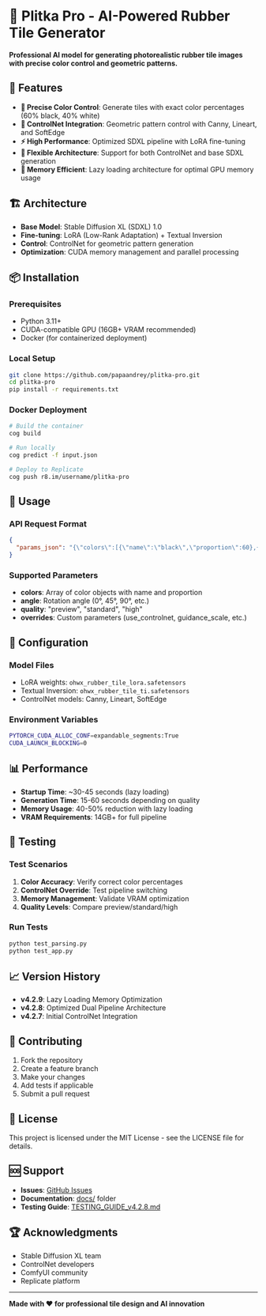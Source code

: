# 🧱 Plitka Pro - AI-Powered Rubber Tile Generator

**Professional AI model for generating photorealistic rubber tile images with precise color control and geometric patterns.**

## 🚀 Features

- **🎨 Precise Color Control**: Generate tiles with exact color percentages (60% black, 40% white)
- **🔧 ControlNet Integration**: Geometric pattern control with Canny, Lineart, and SoftEdge
- **⚡ High Performance**: Optimized SDXL pipeline with LoRA fine-tuning
- **🔄 Flexible Architecture**: Support for both ControlNet and base SDXL generation
- **💾 Memory Efficient**: Lazy loading architecture for optimal GPU memory usage

## 🏗️ Architecture

- **Base Model**: Stable Diffusion XL (SDXL) 1.0
- **Fine-tuning**: LoRA (Low-Rank Adaptation) + Textual Inversion
- **Control**: ControlNet for geometric pattern generation
- **Optimization**: CUDA memory management and parallel processing

## 📦 Installation

### Prerequisites
- Python 3.11+
- CUDA-compatible GPU (16GB+ VRAM recommended)
- Docker (for containerized deployment)

### Local Setup
```bash
git clone https://github.com/papaandrey/plitka-pro.git
cd plitka-pro
pip install -r requirements.txt
```

### Docker Deployment
```bash
# Build the container
cog build

# Run locally
cog predict -f input.json

# Deploy to Replicate
cog push r8.im/username/plitka-pro
```

## 🎯 Usage

### API Request Format
```json
{
  "params_json": "{\"colors\":[{\"name\":\"black\",\"proportion\":60},{\"name\":\"white\",\"proportion\":40}],\"angle\":0,\"quality\":\"standard\",\"seed\":42}"
}
```

### Supported Parameters
- **colors**: Array of color objects with name and proportion
- **angle**: Rotation angle (0°, 45°, 90°, etc.)
- **quality**: "preview", "standard", "high"
- **overrides**: Custom parameters (use_controlnet, guidance_scale, etc.)

## 🔧 Configuration

### Model Files
- LoRA weights: `ohwx_rubber_tile_lora.safetensors`
- Textual Inversion: `ohwx_rubber_tile_ti.safetensors`
- ControlNet models: Canny, Lineart, SoftEdge

### Environment Variables
```bash
PYTORCH_CUDA_ALLOC_CONF=expandable_segments:True
CUDA_LAUNCH_BLOCKING=0
```

## 📊 Performance

- **Startup Time**: ~30-45 seconds (lazy loading)
- **Generation Time**: 15-60 seconds depending on quality
- **Memory Usage**: 40-50% reduction with lazy loading
- **VRAM Requirements**: 14GB+ for full pipeline

## 🧪 Testing

### Test Scenarios
1. **Color Accuracy**: Verify correct color percentages
2. **ControlNet Override**: Test pipeline switching
3. **Memory Management**: Validate VRAM optimization
4. **Quality Levels**: Compare preview/standard/high

### Run Tests
```bash
python test_parsing.py
python test_app.py
```

## 📈 Version History

- **v4.2.9**: Lazy Loading Memory Optimization
- **v4.2.8**: Optimized Dual Pipeline Architecture
- **v4.2.7**: Initial ControlNet Integration

## 🤝 Contributing

1. Fork the repository
2. Create a feature branch
3. Make your changes
4. Add tests if applicable
5. Submit a pull request

## 📄 License

This project is licensed under the MIT License - see the LICENSE file for details.

## 🆘 Support

- **Issues**: [GitHub Issues](https://github.com/papaandrey/plitka-pro/issues)
- **Documentation**: [docs/](docs/) folder
- **Testing Guide**: [TESTING_GUIDE_v4.2.8.md](TESTING_GUIDE_v4.2.8.md)

## 🏆 Acknowledgments

- Stable Diffusion XL team
- ControlNet developers
- ComfyUI community
- Replicate platform

---

**Made with ❤️ for professional tile design and AI innovation**
